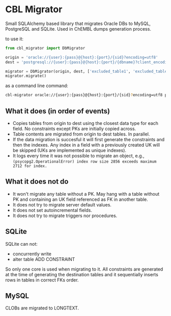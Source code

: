 # CBL Migrator

Small SQLAlchemy based library that migrates Oracle DBs to MySQL, PostgreSQL and SQLite. Used in ChEMBL dumps generation process.

to use it:

```python
from cbl_migrator import DbMigrator

origin = 'oracle://{user}:{pass}@{host}:{port}/{sid}?encoding=utf8'
dest = 'postgresql://{user}:{pass}@{host}:{port}/{dbname}?client_encoding=utf8'

migrator = DbMigrator(origin, dest, ['excluded_table1', 'excluded_table2'])
migrator.migrate()
```

as a command line command:
```bash
cbl-migrator oracle://{user}:{pass}@{host}:{port}/{sid}?encoding=utf8 postgresql://{user}:{pass}@{host}:{port}/{dbname}?client_encoding=utf8 --n_workers 4 
```

## What it does (in order of events)

- Copies tables from origin to dest using the closest data type for each field. No constraints except PKs are initially copied across.
- Table contents are migrated from origin to dest tables. In parallel.
- If the data migration is succesful it will first generate the constraints and then the indexes. Any index in a field with a previously created UK will be skipped (UKs are implemented as unique indexes).
- It logs every time it was not possible to migrate an object, e.g., ```(psycopg2.OperationalError) index row size 2856 exceeds maximum 2712 for index.```

## What it does not do

- It won't migrate any table without a PK. May hang with a table without PK and containing an UK field referenced as FK in another table.
- It does not try to migrate server default values.
- It does not set autoincremental fields.
- It does not try to migrate triggers nor procedures.

## SQLite

SQLite can not:

- concurrently write
- alter table ADD CONSTRAINT

So only one core is used when migrating to it. All constraints are generated at the time of generating the destination tables and it sequentially inserts rows in tables in correct FKs order.


## MySQL

CLOBs are migrated to LONGTEXT.